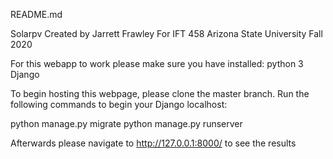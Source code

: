 README.md

Solarpv
Created by Jarrett Frawley
For IFT 458 Arizona State University Fall 2020

For this webapp to work please make sure you have installed:
python 3
Django

To begin hosting this webpage, please clone the master branch.
Run the following commands to begin your Django localhost:

python manage.py migrate
python manage.py runserver

Afterwards please navigate to http://127.0.0.1:8000/ to see the results

